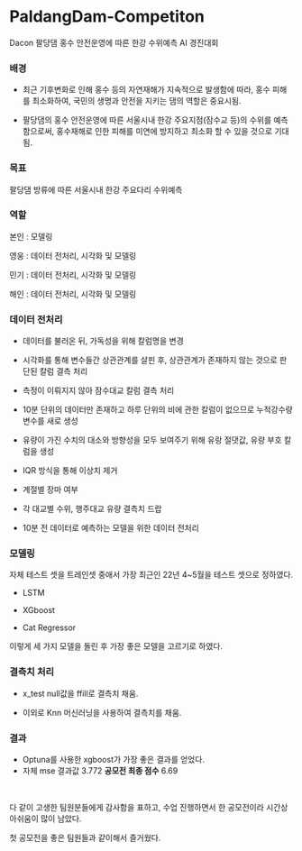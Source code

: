# PaldangDam-Competiton
Dacon 팔당댐 홍수 안전운영에 따른 한강 수위예측 AI 경진대회


### 배경 ###

- 최근 기후변화로 인해 홍수 등의 자연재해가 지속적으로 발생함에 따라, 홍수 피해를 최소화하여, 국민의 생명과 안전을 지키는 댐의 역할은 중요시됨.

- 팔당댐의 홍수 안전운영에 따른 서울시내 한강 주요지점(잠수교 등)의 수위를 예측함으로써, 홍수재해로 인한 피해를 미연에 방지하고 최소화 할 수 있을 것으로 기대됨.

### 목표 ###
팔당댐 방류에 따른 서울시내 한강 주요다리 수위예측

### 역할 ###

본인 : 모델링

영웅 : 데이터 전처리, 시각화 및 모델링

민기 : 데이터 전처리, 시각화 및 모델링

해인 : 데이터 전처리, 시각화 및 모델링

### 데이터 전처리 ###

- 데이터를 불러온 뒤, 가독성을 위해 칼럼명을 변경

- 시각화를 통해 변수들간 상관관계를 살핀 후, 상관관계가 존재하지 않는 것으로 판단된 칼럼 결측 처리

- 측정이 이뤄지지 않아 잠수대교 칼럼 결측 처리

- 10분 단위의 데이터만 존재하고 하루 단위의 비에 관한 칼럼이 없으므로 누적강수량 변수를 새로 생성

- 유량이 가진 수치의 대소와 방향성을 모두 보여주기 위해 유랑 절댓값, 유량 부호 칼럼을 생성

- IQR 방식을 통해 이상치 제거

- 계절별 장마 여부

- 각 대교별 수위, 행주대교 유량 결측치 드랍

- 10분 전 데이터로 예측하는 모델을 위한 데이터 전처리


### 모델링 ###
자체 테스트 셋을 트레인셋 중애서 가장 최근인 22년 4~5월을 테스트 셋으로 정하였다.

- LSTM

- XGboost

- Cat Regressor

이렇게 세 가지 모델을 돌린 후 가장 좋은 모델을 고르기로 하였다.


### 결측치 처리 ###
- x_test null값을 ffill로 결측치 채움.

- 이외로 Knn 머신러닝을 사용하여 결측치를 채움.

### 결과 ###
- Optuna를 사용한 xgboost가 가장 좋은 결과를 얻었다.
- 자체 mse 결과값 3.772 **공모전 최종 점수** 6.69

<br/>

다 같이 고생한 팀원분들에게 감사함을 표하고, 수업 진행하면서 한 공모전이라 시간상 아쉬움이 많이 남았다.

첫 공모전을 좋은 팀원들과 같이해서 즐거웠다.
